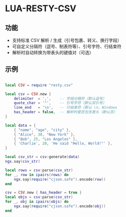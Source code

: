 # LUA-RESTY-CSV

## 功能

* 支持标准 CSV 解析 / 生成（引号包裹、转义、换行字段）
* 可自定义分隔符（逗号、制表符等）、引号字符、行结束符
* 解析时自动转换为带表头的键值对（可选）

## 示例

```lua

local CSV = require "resty.csv"

local csv = CSV.new {
    delimiter  = ',',    -- 字段分隔符（默认逗号）
    quote_char = '"',    -- 引号字符（默认双引号）
    line_end   = '\n',   -- 行结束符（默认 \n，Windows
    has_header = false,  -- 解析时是否包含表头（默认否）
}

local data = {
    { "name", "age", "city" },
    { "Alice", 30, "New York" },
    { "Bob", 25, "Los Angeles" },
    { 'Charlie', 28, 'He said "Hello, World!"' },
}

local csv_str = csv:generate(data)
ngx.say(csv_str)

local rows = csv:parse(csv_str)
for _, row in ipairs(rows) do
    ngx.say(require("cjson.safe").encode(row))
end

csv = CSV.new { has_header = true }
local objs = csv:parse(csv_str)
for _, obj in ipairs(objs) do
    ngx.say(require("cjson.safe").encode(obj))
end

```
